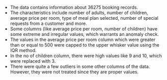 
* The data contains information about 36275 booking records.
* The characteristics include number of adults, number of children, average price per room, type of meal plan selected, number of special requests from a customer and more.
* Some columns (like average price per room, number of children) have some extreme and irregular values, which warrants an anomaly check.
* The values in the average price per room column which were greater than or equal to 500 were capped to the upper whisker value using the IQR method.
* In the no of children column, there were high values like 9 and 10, which were replaced with 3. 
* There were quite a few outliers in some other columns of the data. However, they were not treated since they are proper values.
